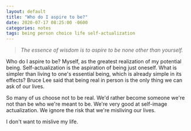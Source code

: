 ```yaml
---
layout: default
title: "Who do I aspire to be?"
date: 2020-07-17 08:25:00 -0600
categories: notes
tags: being person choice life self-actualization
---
```


> *The essence of wisdom is to aspire to be none other than yourself.*

Who do I aspire to be? Myself, as the greatest realization of my potential being. Self-actualization is the aspiration of being just oneself. What is simpler than living to one's essential being, which is already simple in its effects? Bruce Lee said that being real in person is the only thing we can ask of our lives.

So many of us choose not to be real. We'd rather become someone we're not than be who we're meant to be. We're very good at self-image actualization. We ignore the risk that we're misliving our lives.

I don't want to mislive my life.
